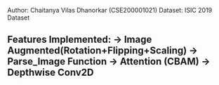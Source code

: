 Author: Chaitanya Vilas Dhanorkar (CSE200001021)
Dataset: ISIC 2019 Dataset

Features Implemented:
-> Image Augmented(Rotation+Flipping+Scaling)
-> Parse_Image Function
-> Attention (CBAM) 
-> Depthwise Conv2D
-
